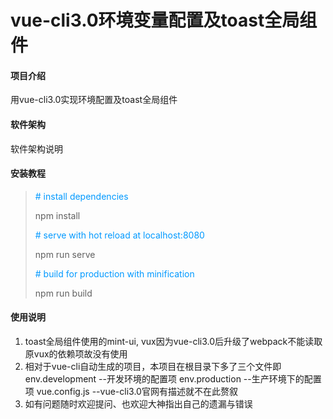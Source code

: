 # vue-cli3.0环境变量配置及toast全局组件

#### 项目介绍
用vue-cli3.0实现环境配置及toast全局组件

#### 软件架构
软件架构说明


#### 安装教程

><font  color=#0099ff># install dependencies </font>
>
>npm install
>
><font  color=#0099ff># serve with hot reload at localhost:8080</font>
>
>npm run serve
>
><font  color=#0099ff># build for production with minification</font>
>
>npm run build

#### 使用说明

1. toast全局组件使用的mint-ui, vux因为vue-cli3.0后升级了webpack不能读取原vux的依赖项故没有使用
2. 相对于vue-cli自动生成的项目，本项目在根目录下多了三个文件即  env.development  --开发环境的配置项
env.production   --生产环境下的配置项
vue.config.js   --vue-cli3.0官网有描述就不在此赘叙
3. 如有问题随时欢迎提问、也欢迎大神指出自己的遗漏与错误
